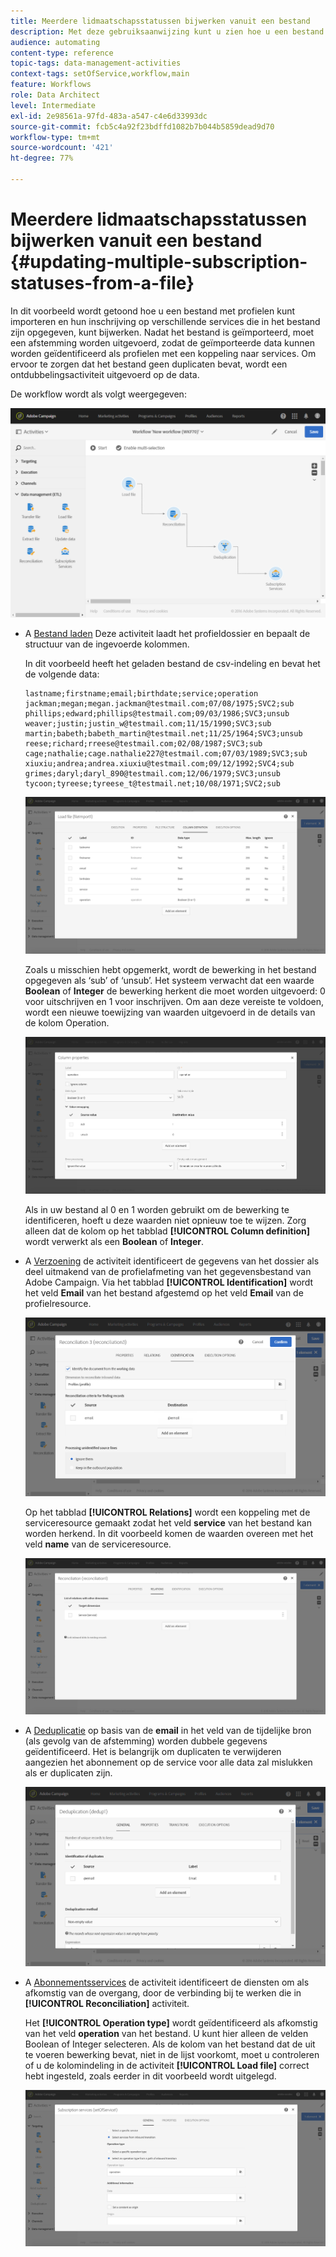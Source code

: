 ```yaml
---
title: Meerdere lidmaatschapsstatussen bijwerken vanuit een bestand
description: Met deze gebruiksaanwijzing kunt u zien hoe u een bestand met profielen importeert en uw abonnement bijwerkt naar verschillende services die in het bestand zijn opgegeven.
audience: automating
content-type: reference
topic-tags: data-management-activities
context-tags: setOfService,workflow,main
feature: Workflows
role: Data Architect
level: Intermediate
exl-id: 2e98561a-97fd-483a-a547-c4e6d33993dc
source-git-commit: fcb5c4a92f23bdffd1082b7b044b5859dead9d70
workflow-type: tm+mt
source-wordcount: '421'
ht-degree: 77%

---
```


# Meerdere lidmaatschapsstatussen bijwerken vanuit een bestand {#updating-multiple-subscription-statuses-from-a-file}

In dit voorbeeld wordt getoond hoe u een bestand met profielen kunt importeren en hun inschrijving op verschillende services die in het bestand zijn opgegeven, kunt bijwerken. Nadat het bestand is geïmporteerd, moet een afstemming worden uitgevoerd, zodat de geïmporteerde data kunnen worden geïdentificeerd als profielen met een koppeling naar services. Om ervoor te zorgen dat het bestand geen duplicaten bevat, wordt een ontdubbelingsactiviteit uitgevoerd op de data.

De workflow wordt als volgt weergegeven:

![](assets/subscription_activity_example1.png)

* A [Bestand laden](../../automating/using/load-file.md) Deze activiteit laadt het profieldossier en bepaalt de structuur van de ingevoerde kolommen.

  In dit voorbeeld heeft het geladen bestand de csv-indeling en bevat het de volgende data:

  ```
  lastname;firstname;email;birthdate;service;operation
  jackman;megan;megan.jackman@testmail.com;07/08/1975;SVC2;sub
  phillips;edward;phillips@testmail.com;09/03/1986;SVC3;unsub
  weaver;justin;justin_w@testmail.com;11/15/1990;SVC3;sub
  martin;babeth;babeth_martin@testmail.net;11/25/1964;SVC3;unsub
  reese;richard;rreese@testmail.com;02/08/1987;SVC3;sub
  cage;nathalie;cage.nathalie227@testmail.com;07/03/1989;SVC3;sub
  xiuxiu;andrea;andrea.xiuxiu@testmail.com;09/12/1992;SVC4;sub
  grimes;daryl;daryl_890@testmail.com;12/06/1979;SVC3;unsub
  tycoon;tyreese;tyreese_t@testmail.net;10/08/1971;SVC2;sub
  ```

  ![](assets/subscription_example_load_file.png)

  Zoals u misschien hebt opgemerkt, wordt de bewerking in het bestand opgegeven als ‘sub’ of ‘unsub’. Het systeem verwacht dat een waarde **Boolean** of **Integer** de bewerking herkent die moet worden uitgevoerd: 0 voor uitschrijven en 1 voor inschrijven. Om aan deze vereiste te voldoen, wordt een nieuwe toewijzing van waarden uitgevoerd in de details van de kolom Operation.

  ![](assets/subscription_example_remapping.png)

  Als in uw bestand al 0 en 1 worden gebruikt om de bewerking te identificeren, hoeft u deze waarden niet opnieuw toe te wijzen. Zorg alleen dat de kolom op het tabblad **[!UICONTROL Column definition]** wordt verwerkt als een **Boolean** of **Integer**.

* A [Verzoening](../../automating/using/reconciliation.md) de activiteit identificeert de gegevens van het dossier als deel uitmakend van de profielafmeting van het gegevensbestand van Adobe Campaign. Via het tabblad **[!UICONTROL Identification]** wordt het veld **Email** van het bestand afgestemd op het veld **Email** van de profielresource.

  ![](assets/subscription_activity_example3.png)

  Op het tabblad **[!UICONTROL Relations]** wordt een koppeling met de serviceresource gemaakt zodat het veld **service** van het bestand kan worden herkend. In dit voorbeeld komen de waarden overeen met het veld **name** van de serviceresource.

  ![](assets/subscription_example_service_relation.png)

* A [Deduplicatie](../../automating/using/deduplication.md) op basis van de **email** in het veld van de tijdelijke bron (als gevolg van de afstemming) worden dubbele gegevens geïdentificeerd. Het is belangrijk om duplicaten te verwijderen aangezien het abonnement op de service voor alle data zal mislukken als er duplicaten zijn.

  ![](assets/subscription_activity_example5.png)

* A [Abonnementsservices](../../automating/using/subscription-services.md) de activiteit identificeert de diensten om als afkomstig van de overgang, door de verbinding bij te werken die in **[!UICONTROL Reconciliation]** activiteit.

  Het **[!UICONTROL Operation type]** wordt geïdentificeerd als afkomstig van het veld **operation** van het bestand. U kunt hier alleen de velden Boolean of Integer selecteren. Als de kolom van het bestand dat de uit te voeren bewerking bevat, niet in de lijst voorkomt, moet u controleren of u de kolomindeling in de activiteit **[!UICONTROL Load file]** correct hebt ingesteld, zoals eerder in dit voorbeeld wordt uitgelegd.

  ![](assets/subscription_activity_example_from_file.png)
